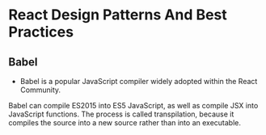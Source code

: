 # React Design Patterns And Best Practices

## Babel
- Babel is a popular JavaScript compiler widely adopted within the React Community.

Babel can compile ES2015 into ES5 JavaScript, as well as compile JSX into JavaScript functions. The process is called transpilation, because it compiles the source into a new source rather than into an executable.

